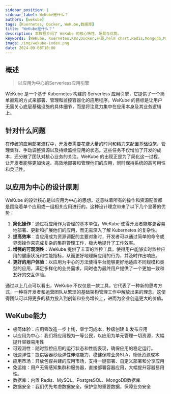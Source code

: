 ```yaml
---
sidebar_position: 1
sidebar_label: WeKube是什么？
authors: [wekube]
tags: [Kuernetes, Docker, WeKube,数据库]
title: "WeKube是什么？"
description: 本教程介绍了 WeKube 的核心特性、场景与优势。
keywords: [WeKube, Kuernetes,K8s,Docker,开源,helm chart,Redis,Mongodb,MySQL,MongoDB,Helm Chart]
image: /img/wekube-index.png
date: 2024-09-08T10:00
---
```


## 概述

> 以应用为中心的Serverless应用引擎

WeKube 是一个基于 Kubernetes 构建的 Serverless 应用引擎，它提供了一个简单直观的方式来部署、管理和监控容器化的应用程序。WeKube 的目标是让用户无需关心底层基础设施的具体细节，而是将注意力集中在应用本身及其业务逻辑上。

<!--truncate-->

## 针对什么问题

在传统的应用部署流程中，开发者需要花费大量的时间和精力来配置基础设施、管理集群、手动调整资源以及持续监控应用的状态。这些任务不仅增加了开发的成本，还分散了团队对核心业务的关注。WeKube 的出现正是为了简化这一过程，让开发者能够更加快速、高效地部署和管理他们的应用，同时保持系统的高可用性和灵活性。

## 以应用为中心的设计原则

WeKube 的设计核心是以应用为中心的思想。这意味着所有的操作和资源配置都是围绕着单个应用或一组相关应用进行的。这种设计理念带来了以下几个显著的优势：

1. **简化操作**：通过将应用作为管理的基本单位，WeKube 使得开发者能够更容易地部署、更新和扩展他们的应用，而无需深入了解 Kubernetes 的复杂性。
2. **提高效率**：当应用成为资源调配的主要对象时，开发者可以通过简单的命令或界面操作来完成复杂的集群管理工作，极大地提升了工作效率。
3. **增强的可观测性**：WeKube 提供了丰富的监控工具，使得用户能够实时监控应用的健康状况和性能指标，从而更好地理解应用的行为，并及时作出响应。
4. **更好的用户体验**：以应用为中心的方法使得平台能够更好地适应不同规模和类型的应用，满足多样化的业务需求，同时也为最终用户提供了一个更加一致和友好的交互体验。

通过以上几点可以看出，WeKube 不仅仅是一款工具，它代表了一种新的思考方式，一种将开发者和运营团队从繁琐的基础架构管理工作中解放出来的理念。这使得团队可以将更多的精力投入到创新和业务增长上，进而为企业创造更大的价值。



## WeKube能力

- 极简体验：应用零改造一步上线，零学习成本，秒级创建 & 发布应用
- 以应用为中心：我们将应用视为一等公民，以应用为单元管理一切资源，大幅提升容器易用性
- 可观测性：随时监控应用的运行状态和性能表现，确保应用的稳定运行。
- 极速弹性：提供容器秒级弹性伸缩能力，稳健保障业务SLA，降低资源成本
- 应用市场：开放包容共建的应用市场，支持一键部署、自定义部署和分享应用
- 免运维：用户无需感知集群和服务器，直接部署容器应用，大幅提升容器易用性。
- 数据库：内置 Redis、MySQL、PostgreSQL、MongoDB数据库
- 数据安全：我们优先考虑数据安全，保护您的重要数据，保障业务安全

